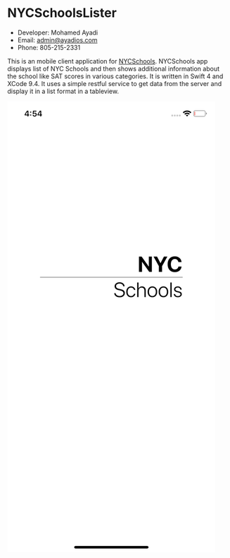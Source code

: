 # NYCSchoolsLister
* Developer: Mohamed Ayadi
* Email: admin@ayadios.com
* Phone: 805-215-2331

This is an mobile client application for [NYCSchools](https://opendata.cityofnewyork.us). NYCSchools app displays list of NYC Schools and then shows additional information about the school like SAT scores in various categories. It is written in Swift 4 and XCode 9.4. It uses a simple restful service to get data from the server and display it in a list format in a tableview.

![alt text](https://github.com/mayadi1/NYCSchoolsLister/blob/master/ScreenShots/Simulator%20Screen%20Shot%20-%20iPhone%20XR%20-%202019-02-18%20at%2016.54.34.png?raw=true)

